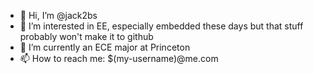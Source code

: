 
- 👋 Hi, I’m @jack2bs
- 👀 I’m interested in EE, especially embedded these days but that stuff probably won't make it to github
- 🌱 I’m currently an ECE major at Princeton
- 📫 How to reach me: $(my-username)@me.com
